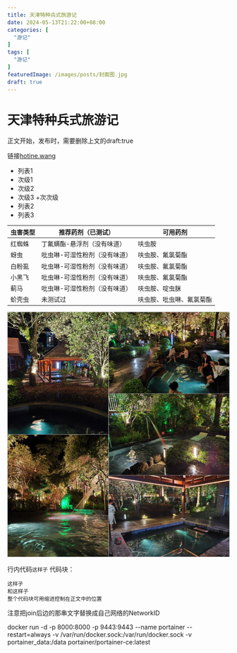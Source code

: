 ```yaml
---
title: 天津特种兵式旅游记
date: 2024-05-13T21:22:00+08:00
categories: [
  "游记"
]
tags: [
  "游记"
]
featuredImage: /images/posts/封面图.jpg
draft: true
---
```



# 天津特种兵式旅游记
正文开始，发布时，需要删除上文的draft:true

链接[hotine.wang](https://hotine.wang/)
+ 列表1
 + 次级1
 + 次级2
 + 次级3
  +次次级
+ 列表2
+ 列表3


| 虫害类型 | 推荐药剂（已测试） | 可用药剂 |
| --- | --- | --- |
| 红蜘蛛 | 丁氟螨酯-悬浮剂（没有味道） | 呋虫胺 |
| 蚜虫 | 吡虫啉-可湿性粉剂（没有味道） | 呋虫胺、氟氯菊酯 |
| 白粉虱 | 吡虫啉-可湿性粉剂（没有味道） | 呋虫胺、氟氯菊酯 |
| 小黑飞 | 吡虫啉-可湿性粉剂（没有味道） | 呋虫胺、氟氯菊酯 |
| 蓟马 | 吡虫啉-可湿性粉剂（没有味道） | 呋虫胺、啶虫脒 |
| 蚧壳虫 | 未测试过 | 呋虫胺、吡虫啉、氟氯菊酯 |

![温泉](/images/posts/20240512_匆忙的云南之行.day4.温泉.jpg)

行内代码`这样子`
代码块：
  ```
  这样子
  和这样子
  整个代码块可用缩进控制在正文中的位置
  ```
  注意把join后边的那串文字替换成自己网络的NetworkID

docker run -d -p 8000:8000 -p 9443:9443 --name portainer --restart=always -v /var/run/docker.sock:/var/run/docker.sock -v portainer_data:/data portainer/portainer-ce:latest
